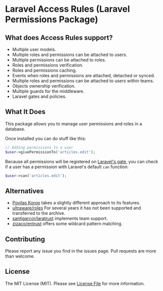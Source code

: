 
# Laravel Access Rules (Laravel Permissions Package)



## What does Access Rules support?

- Multiple user models.
- Multiple roles and permissions can be attached to users.
- Multiple permissions can be attached to roles.
- Roles and permissions verification.
- Roles and permissions caching.
- Events when roles and permissions are attached, detached or synced.
- Multiple roles and permissions can be attached to users within teams.
- Objects ownership verification.
- Multiple guards for the middleware.
- Laravel gates and policies.

## What It Does
This package allows you to manage user permissions and roles in a database.

Once installed you can do stuff like this:

```php
// Adding permissions to a user
$user->givePermissionTo('articles.edit');
```

Because all permissions will be registered on [Laravel's gate](https://laravel.com/docs/authorization), you can check if a user has a permission with Laravel's default `can` function:

```php
$user->can('articles.edit');
```

## Alternatives

- [Povilas Korop](https://github.com/spatie/laravel-permission) takes a slightly different approach to its features.
- [ultraware/roles](https://github.com/ultraware/roles) For several years it has not been supported and transferred to the archive.
- [santigarcor/laratrust](https://github.com/santigarcor/laratrust) implements team support.
- [zizaco/entrust](https://github.com/zizaco/entrust) offers some wildcard pattern matching.

## Contributing

Please report any issue you find in the issues page. Pull requests are more than welcome.


## License

The MIT License (MIT). Please see [License File](LICENSE.md) for more information.
